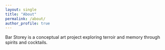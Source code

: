 ```yaml
---
layout: single
title: "About"
permalink: /about/
author_profile: true
---
```


Bar Storey is a conceptual art project exploring terroir and memory through spirits and cocktails.

